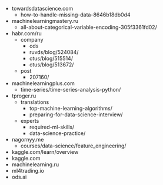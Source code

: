 * towardsdatascience.com
  * how-to-handle-missing-data-8646b18db0d4
* machinelearningmastery.ru
  * all-about-categorical-variable-encoding-305f3361fd02/
* habr.com/ru
  * company
    * ods
    * ruvds/blog/524084/
    * otus/blog/515514/
    * otus/blog/513672/
  * post
    * 207160/
* machinelearningplus.com
  * time-series/time-series-analysis-python/
* tproger.ru
  * translations
    * top-machine-learning-algorithms/
    * preparing-for-data-science-interview/
  * experts
    * required-ml-skills/
    * data-science-practice/
* nagornyy.me
  * courses/data-science/feature_engineering/
* kaggle.com/learn/overview
* kaggle.com
* machinelearning.ru
* ml4trading.io
* ods.ai
